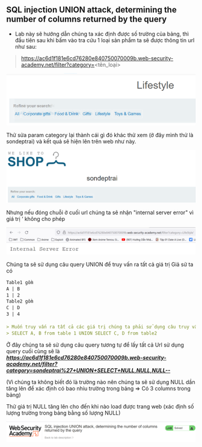 ## SQL injection UNION attack, determining the number of columns returned by the query
- Lab này sẽ hướng dẫn chúng ta xác định được số trường của bảng, thì đầu tiên sau khi bấm vào tra cứu 1 loại sản phẩm ta sẽ được thông tin url như sau:

> https://ac6d1f181e6cd76280e840750070009b.web-security-academy.net/filter?category=<tên_loại>

![](/imgs/SQL-Injection/1.png?raw=true)

Thử sửa param category lại thành cái gì đó khác thử xem (ở đây mình thử là sondeptrai) và kết quả sẽ hiện lên trên web như này.

![](/imgs/SQL-Injection/2.png?raw=true)

Nhưng nếu đóng chuỗi ở cuối url chúng ta sẽ nhận "internal server error" vì giá trị ‘ không cho phép

![](/imgs/SQL-Injection/3.png?raw=true)

Chúng ta sẽ sử dụng câu query UNION để truy vấn ra tất cả giá trị
Giả sử ta có

```markdown
Table1 gồm
A | B
1 | 2
Table2 gồm
C | D
3 | 4

> Muốn truy vấn ra tất cả các giá trị chúng ta phải sử dụng câu truy vấn như sau:
> SELECT A, B from table 1 UNION SELECT C, D from table2
```

Ở đây chúng ta sẽ sử dụng câu query tương tự để lấy tất cả
Url sử dụng query cuối cùng sẽ là ***https://ac6d1f181e6cd76280e840750070009b.web-security-academy.net/filter?category=sondeptrai%27+UNION+SELECT+NULL,NULL,NULL--***

(Vì chúng ta không biết đó là trường nào nên chúng ta sẽ sử dụng NULL dần tăng lên để xác định có bao nhiu trường trong bảng => Có 3 columns trong bảng)

Thử giá trị NULL tăng lên cho đến khi nào load được trang web (xác định số lượng trường trong bảng bằng số lượng NULL)

![](/imgs/SQL-Injection/4.png?raw=true)
